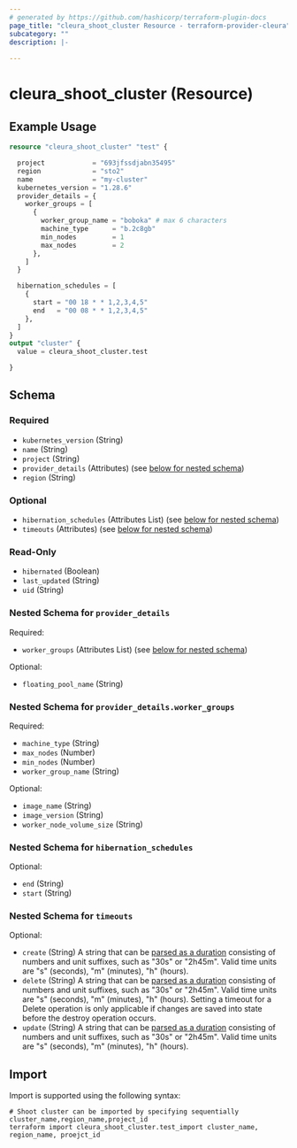 ```yaml
---
# generated by https://github.com/hashicorp/terraform-plugin-docs
page_title: "cleura_shoot_cluster Resource - terraform-provider-cleura"
subcategory: ""
description: |-
  
---
```


# cleura_shoot_cluster (Resource)



## Example Usage

```terraform
resource "cleura_shoot_cluster" "test" {

  project            = "693jfssdjabn35495"
  region             = "sto2"
  name               = "my-cluster"
  kubernetes_version = "1.28.6"
  provider_details = {
    worker_groups = [
      {
        worker_group_name = "boboka" # max 6 characters
        machine_type      = "b.2c8gb"
        min_nodes         = 1
        max_nodes         = 2
      },
    ]
  }

  hibernation_schedules = [
    {
      start = "00 18 * * 1,2,3,4,5"
      end   = "00 08 * * 1,2,3,4,5"
    },
  ]
}
output "cluster" {
  value = cleura_shoot_cluster.test

}
```

<!-- schema generated by tfplugindocs -->
## Schema

### Required

- `kubernetes_version` (String)
- `name` (String)
- `project` (String)
- `provider_details` (Attributes) (see [below for nested schema](#nestedatt--provider_details))
- `region` (String)

### Optional

- `hibernation_schedules` (Attributes List) (see [below for nested schema](#nestedatt--hibernation_schedules))
- `timeouts` (Attributes) (see [below for nested schema](#nestedatt--timeouts))

### Read-Only

- `hibernated` (Boolean)
- `last_updated` (String)
- `uid` (String)

<a id="nestedatt--provider_details"></a>
### Nested Schema for `provider_details`

Required:

- `worker_groups` (Attributes List) (see [below for nested schema](#nestedatt--provider_details--worker_groups))

Optional:

- `floating_pool_name` (String)

<a id="nestedatt--provider_details--worker_groups"></a>
### Nested Schema for `provider_details.worker_groups`

Required:

- `machine_type` (String)
- `max_nodes` (Number)
- `min_nodes` (Number)
- `worker_group_name` (String)

Optional:

- `image_name` (String)
- `image_version` (String)
- `worker_node_volume_size` (String)



<a id="nestedatt--hibernation_schedules"></a>
### Nested Schema for `hibernation_schedules`

Optional:

- `end` (String)
- `start` (String)


<a id="nestedatt--timeouts"></a>
### Nested Schema for `timeouts`

Optional:

- `create` (String) A string that can be [parsed as a duration](https://pkg.go.dev/time#ParseDuration) consisting of numbers and unit suffixes, such as "30s" or "2h45m". Valid time units are "s" (seconds), "m" (minutes), "h" (hours).
- `delete` (String) A string that can be [parsed as a duration](https://pkg.go.dev/time#ParseDuration) consisting of numbers and unit suffixes, such as "30s" or "2h45m". Valid time units are "s" (seconds), "m" (minutes), "h" (hours). Setting a timeout for a Delete operation is only applicable if changes are saved into state before the destroy operation occurs.
- `update` (String) A string that can be [parsed as a duration](https://pkg.go.dev/time#ParseDuration) consisting of numbers and unit suffixes, such as "30s" or "2h45m". Valid time units are "s" (seconds), "m" (minutes), "h" (hours).

## Import

Import is supported using the following syntax:

```shell
# Shoot cluster can be imported by specifying sequentially cluster_name,region_name,project_id
terraform import cleura_shoot_cluster.test_import cluster_name, region_name, proejct_id
```
